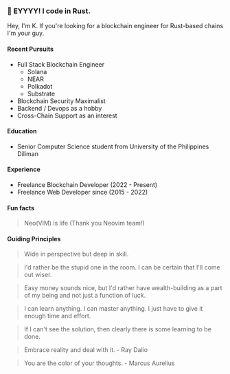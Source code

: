 ### 👋 EYYYY! I code in Rust.

Hey, I'm K. If you're looking for a blockchain engineer for Rust-based chains I'm your guy.

#### Recent Pursuits

- Full Stack Blockchain Engineer
	- Solana
	- NEAR
	- Polkadot
	- Substrate
- Blockchain Security Maximalist
- Backend / Devops as a hobby
- Cross-Chain Support as an interest

#### Education

- Senior Computer Science student from University of the Philippines Diliman

#### Experience

- Freelance Blockchain Developer (2022 - Present)
- Freelance Web Developer since (2015 - 2022)

#### Fun facts

> Neo(VIM) is life (Thank you Neovim team!)

#### Guiding Principles

> Wide in perspective but deep in skill.

> I'd rather be the stupid one in the room. I can be certain that I'll come out wiser.

> Easy money sounds nice, but I'd rather have wealth-building as a part of my being and not just a function of luck.

> I can learn anything. I can master anything. I just have to give it enough time and effort.

> If I can't see the solution, then clearly there is some learning to be done.

> Embrace reality and deal with it. - Ray Dalio

> You are the color of your thoughts. - Marcus Aurelius
